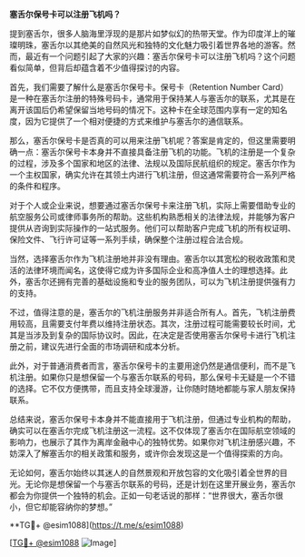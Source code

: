 **塞舌尔保号卡可以注册飞机吗？**

提到塞舌尔，很多人脑海里浮现的是那片如梦似幻的热带天堂。作为印度洋上的璀璨明珠，塞舌尔以其绝美的自然风光和独特的文化魅力吸引着世界各地的游客。然而，最近有一个问题引起了大家的兴趣：塞舌尔保号卡可以注册飞机吗？这个问题看似简单，但背后却蕴含着不少值得探讨的内容。

首先，我们需要了解什么是塞舌尔保号卡。保号卡（Retention Number Card）是一种在塞舌尔注册的特殊号码卡，通常用于保持某人与塞舌尔的联系，尤其是在离开该国后仍希望保留当地号码的情况下。这种卡在全球范围内享有一定的知名度，因为它提供了一个相对便捷的方式来维护与塞舌尔的通信联系。

那么，塞舌尔保号卡是否真的可以用来注册飞机呢？答案是肯定的，但这里需要明确一点：塞舌尔保号卡本身并不直接具备注册飞机的功能。飞机的注册是一个复杂的过程，涉及多个国家和地区的法律、法规以及国际民航组织的规定。塞舌尔作为一个主权国家，确实允许在其领土内进行飞机注册，但这通常需要符合一系列严格的条件和程序。

对于个人或企业来说，想要通过塞舌尔保号卡来注册飞机，实际上需要借助专业的航空服务公司或律师事务所的帮助。这些机构熟悉相关的法律法规，并能够为客户提供从咨询到实际操作的一站式服务。他们可以帮助客户完成飞机的所有权证明、保险文件、飞行许可证等一系列手续，确保整个注册过程合法合规。

当然，选择塞舌尔作为飞机注册地并非没有理由。塞舌尔以其宽松的税收政策和灵活的法律环境而闻名，这使得它成为许多国际企业和高净值人士的理想选择。此外，塞舌尔还拥有完善的基础设施和专业的服务团队，可以为飞机注册提供强有力的支持。

不过，值得注意的是，塞舌尔的飞机注册服务并非适合所有人。首先，飞机注册费用较高，且需要支付年费以维持注册状态。其次，注册过程可能需要较长时间，尤其是当涉及到复杂的国际协议时。因此，在决定是否使用塞舌尔保号卡进行飞机注册之前，建议先进行全面的市场调研和成本分析。

此外，对于普通消费者而言，塞舌尔保号卡的主要用途仍然是通信便利，而不是飞机注册。如果你只是想保留一个与塞舌尔联系的号码，那么保号卡无疑是一个不错的选择。它不仅方便携带，而且支持全球漫游，让你随时随地都能与家人朋友保持联系。

总结来说，塞舌尔保号卡本身并不能直接用于飞机注册，但通过专业机构的帮助，确实可以在塞舌尔完成飞机注册这一流程。这不仅体现了塞舌尔在国际航空领域的影响力，也展示了其作为离岸金融中心的独特优势。如果你对飞机注册感兴趣，不妨深入了解塞舌尔的相关政策和服务，或许你会发现这是一个值得探索的方向。

无论如何，塞舌尔始终以其迷人的自然景观和开放包容的文化吸引着全世界的目光。无论你是想保留一个与塞舌尔联系的号码，还是计划在这里开展业务，塞舌尔都会为你提供一个独特的机会。正如一句老话说的那样：“世界很大，塞舌尔很小，但它却能容纳你的梦想。”

**TG💪+ @esim1088](https://t.me/s/esim1088)

[[TG💪+ @esim1088](https://t.me/s/esim1088) ![Image](https://i.postimg.cc/4NQfJmqS/Snipaste-2025-05-13-00-14-12.png)]